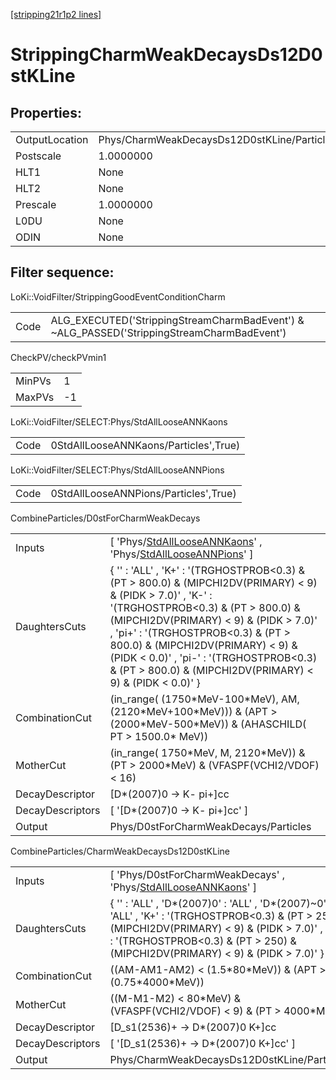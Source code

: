 [[stripping21r1p2 lines]](./stripping21r1p2-index)

# StrippingCharmWeakDecaysDs12D0stKLine

## Properties:

|                |                                             |
|----------------|---------------------------------------------|
| OutputLocation | Phys/CharmWeakDecaysDs12D0stKLine/Particles |
| Postscale      | 1.0000000                                   |
| HLT1           | None                                        |
| HLT2           | None                                        |
| Prescale       | 1.0000000                                   |
| L0DU           | None                                        |
| ODIN           | None                                        |

## Filter sequence:

LoKi::VoidFilter/StrippingGoodEventConditionCharm

|      |                                                                                            |
|------|--------------------------------------------------------------------------------------------|
| Code | ALG_EXECUTED('StrippingStreamCharmBadEvent') & ~ALG_PASSED('StrippingStreamCharmBadEvent') |

CheckPV/checkPVmin1

|        |     |
|--------|-----|
| MinPVs | 1   |
| MaxPVs | -1  |

LoKi::VoidFilter/SELECT:Phys/StdAllLooseANNKaons

|      |                                       |
|------|---------------------------------------|
| Code | 0StdAllLooseANNKaons/Particles',True) |

LoKi::VoidFilter/SELECT:Phys/StdAllLooseANNPions

|      |                                       |
|------|---------------------------------------|
| Code | 0StdAllLooseANNPions/Particles',True) |

CombineParticles/D0stForCharmWeakDecays

|                  |                                                                                                                                                                                                                                                                                                                                                                                          |
|------------------|------------------------------------------------------------------------------------------------------------------------------------------------------------------------------------------------------------------------------------------------------------------------------------------------------------------------------------------------------------------------------------------|
| Inputs           | [ 'Phys/[StdAllLooseANNKaons](./stripping21r1p2-commonparticles-stdalllooseannkaons)' , 'Phys/[StdAllLooseANNPions](./stripping21r1p2-commonparticles-stdalllooseannpions)' ]                                                                                                                                                                                                          |
| DaughtersCuts    | { '' : 'ALL' , 'K+' : '(TRGHOSTPROB\<0.3) & (PT \> 800.0) & (MIPCHI2DV(PRIMARY) \< 9) & (PIDK \> 7.0)' , 'K-' : '(TRGHOSTPROB\<0.3) & (PT \> 800.0) & (MIPCHI2DV(PRIMARY) \< 9) & (PIDK \> 7.0)' , 'pi+' : '(TRGHOSTPROB\<0.3) & (PT \> 800.0) & (MIPCHI2DV(PRIMARY) \< 9) & (PIDK \< 0.0)' , 'pi-' : '(TRGHOSTPROB\<0.3) & (PT \> 800.0) & (MIPCHI2DV(PRIMARY) \< 9) & (PIDK \< 0.0)' } |
| CombinationCut   | (in_range( (1750\*MeV-100\*MeV), AM, (2120\*MeV+100\*MeV))) & (APT \> (2000\*MeV-500\*MeV)) & (AHASCHILD( PT \> 1500.0\* MeV))                                                                                                                                                                                                                                                           |
| MotherCut        | (in_range( 1750\*MeV, M, 2120\*MeV)) & (PT \> 2000\*MeV) & (VFASPF(VCHI2/VDOF) \< 16)                                                                                                                                                                                                                                                                                                    |
| DecayDescriptor  | [D\*(2007)0 -\> K- pi+]cc                                                                                                                                                                                                                                                                                                                                                              |
| DecayDescriptors | [ '[D\*(2007)0 -\> K- pi+]cc' ]                                                                                                                                                                                                                                                                                                                                                      |
| Output           | Phys/D0stForCharmWeakDecays/Particles                                                                                                                                                                                                                                                                                                                                                    |

CombineParticles/CharmWeakDecaysDs12D0stKLine

|                  |                                                                                                                                                                                                                                               |
|------------------|-----------------------------------------------------------------------------------------------------------------------------------------------------------------------------------------------------------------------------------------------|
| Inputs           | [ 'Phys/D0stForCharmWeakDecays' , 'Phys/[StdAllLooseANNKaons](./stripping21r1p2-commonparticles-stdalllooseannkaons)' ]                                                                                                                     |
| DaughtersCuts    | { '' : 'ALL' , 'D\*(2007)0' : 'ALL' , 'D\*(2007)~0' : 'ALL' , 'K+' : '(TRGHOSTPROB\<0.3) & (PT \> 250) & (MIPCHI2DV(PRIMARY) \< 9) & (PIDK \> 7.0)' , 'K-' : '(TRGHOSTPROB\<0.3) & (PT \> 250) & (MIPCHI2DV(PRIMARY) \< 9) & (PIDK \> 7.0)' } |
| CombinationCut   | ((AM-AM1-AM2) \< (1.5\*80\*MeV)) & (APT \> (0.75\*4000\*MeV))                                                                                                                                                                                 |
| MotherCut        | ((M-M1-M2) \< 80\*MeV) & (VFASPF(VCHI2/VDOF) \< 9) & (PT \> 4000\*MeV)                                                                                                                                                                        |
| DecayDescriptor  | [D_s1(2536)+ -\> D\*(2007)0 K+]cc                                                                                                                                                                                                           |
| DecayDescriptors | [ '[D_s1(2536)+ -\> D\*(2007)0 K+]cc' ]                                                                                                                                                                                                   |
| Output           | Phys/CharmWeakDecaysDs12D0stKLine/Particles                                                                                                                                                                                                   |
